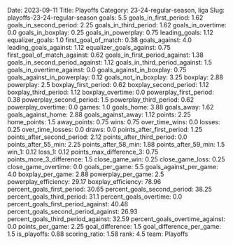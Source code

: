 Date: 2023-09-11
Title: Playoffs
Category: 23-24-regular-season, liga
Slug: playoffs-23-24-regular-season
goals: 5.5
goals_in_first_period: 1.62
goals_in_second_period: 2.25
goals_in_third_period: 1.62
goals_in_overtime: 0.0
goals_in_boxplay: 0.25
goals_in_powerplay: 0.75
leading_goals: 1.12
equalizer_goals: 1.0
first_goal_of_match: 0.38
goals_against: 4.0
leading_goals_against: 1.12
equalizer_goals_against: 0.75
first_goal_of_match_against: 0.62
goals_in_first_period_against: 1.38
goals_in_second_period_against: 1.12
goals_in_third_period_against: 1.5
goals_in_overtime_against: 0.0
goals_against_in_boxplay: 0.75
goals_against_in_powerplay: 0.12
goals_not_in_boxplay: 3.25
boxplay: 2.88
powerplay: 2.5
boxplay_first_period: 0.62
boxplay_second_period: 1.12
boxplay_third_period: 1.12
boxplay_overtime: 0.0
powerplay_first_period: 0.38
powerplay_second_period: 1.5
powerplay_third_period: 0.62
powerplay_overtime: 0.0
games: 1.0
goals_home: 3.88
goals_away: 1.62
goals_against_home: 2.88
goals_against_away: 1.12
points: 2.25
home_points: 1.5
away_points: 0.75
wins: 0.75
over_time_wins: 0.0
losses: 0.25
over_time_losses: 0.0
draws: 0.0
points_after_first_period: 1.25
points_after_second_period: 2.12
points_after_third_period: 0.0
points_after_55_min: 2.25
points_after_58_min: 1.88
points_after_59_min: 1.5
win_1: 0.12
loss_1: 0.12
points_max_difference_3: 0.75
points_more_3_difference: 1.5
close_game_win: 0.25
close_game_loss: 0.25
close_game_overtime: 0.0
goals_per_game: 5.5
goals_against_per_game: 4.0
boxplay_per_game: 2.88
powerplay_per_game: 2.5
powerplay_efficiency: 29.17
boxplay_efficiency: 78.96
percent_goals_first_period: 30.65
percent_goals_second_period: 38.25
percent_goals_third_period: 31.1
percent_goals_overtime: 0.0
percent_goals_first_period_against: 40.48
percent_goals_second_period_against: 26.93
percent_goals_third_period_against: 32.59
percent_goals_overtime_against: 0.0
points_per_game: 2.25
goal_difference: 1.5
goal_difference_per_game: 1.5
is_playoffs: 0.88
scoring_ratio: 1.58
rank: 4.5
team: Playoffs

